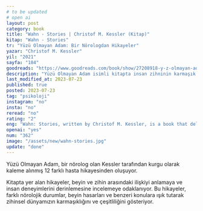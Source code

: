 ```yaml
---
# to be updated
# open ai
layout: post
category: book
title: "Wahn - Stories | Christof M. Kessler (Kitap)"
kitap: "Wahn - Stories"
tr: "Yüzü Olmayan Adam: Bir Nörologdan Hikayeler"
yazar: "Christof M. Kessler"
yil: "2021"
sayfa: "184"
goodreads: "https://www.goodreads.com/book/show/27208918-y-z-olmayan-adam"
description: "Yüzü Olmayan Adam isimli kitapta insan zihninin karmaşık yapısı nöroloji alanından hikayeler üzerinden anlatılıyor."
last_modified_at: 2023-07-23
published: true
posted: 2023-07-23
tag: "psikoloji"
instagram: "no"
insta: "no"
reread: "no"
rating: "2"
eng: "Wahn: Stories, written by Christof M. Kessler, is a book that delves into the complexities of the human mind by sharing fictional stories from the field of neurology."
openai: "yes"
num: "362"
image: "/assets/new/wahn-stories.jpg"
update: "done"
---
```


Yüzü Olmayan Adam, bir nörolog olan Kessler tarafından kurgu olarak kaleme alınmış 12 farklı hasta hikayesinden oluşuyor.

Kitapta yer alan hikayeler, beyin ve zihin arasındaki ilişkiyi anlamaya ve insan deneyimlerini derinlemesine incelemeye odaklanıyor. Bu hikayeler, farklı nörolojik durumlar, beyin hasarları ve benzeri konulara ışık tutarak zihinsel dünyamızın karmaşıklığını ve çeşitliliğini gösteriyor.
